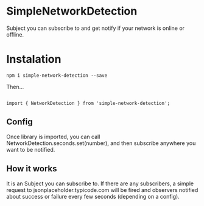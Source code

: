 # SimpleNetworkDetection
Subject you can subscribe to and get notify if your network is online or offline. 

# Instalation

`npm i simple-network-detection --save`


Then...

```

import { NetworkDetection } from 'simple-network-detection';

```

## Config

Once library is imported, you can call NetworkDetection.seconds.set(number), and then subscribe anywhere you want to be notified.


## How it works
It is an Subject you can subscribe to. If there are any subscribers, a simple request to jsonplaceholder.typicode.com will be fired and observers notified about success or failure every few seconds (depending on a config).
